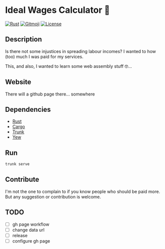 # Ideal Wages Calculator 💸

[![Rust](https://img.shields.io/badge/Rust-1.26.0-black.svg?logo=rust&logoColor=white)](https://www.rust-lang.org/)
[![Gitmoji](https://img.shields.io/badge/gitmoji-%20😜%20😍-FFDD67.svg)](https://gitmoji.dev)
[![License](https://img.shields.io/badge/License-MIT-blue.svg)](https://opensource.org/licenses/MIT)

## Description

Is there not some injustices in spreading labour incomes? I wanted to how (too) much I was paid for my services.

This, and also, I wanted to learn some web assembly stuff 🤓...

## Website

There will a github page there... somewhere

## Dependencies

- [Rust](https://www.rust-lang.org/)
- [Cargo](https://github.com/rust-lang/cargo)
- [Trunk](https://trunkrs.dev/)
- [Yew](https://yew.rs/)

## Run

```bash
trunk serve
```

## Contribute

I'm not the one to complain to if you know people who should be paid more. But any suggestion or contribution is welcome.

## TODO

- [ ] gh page workflow
- [ ] change data url
- [ ] release
- [ ] configure gh page
